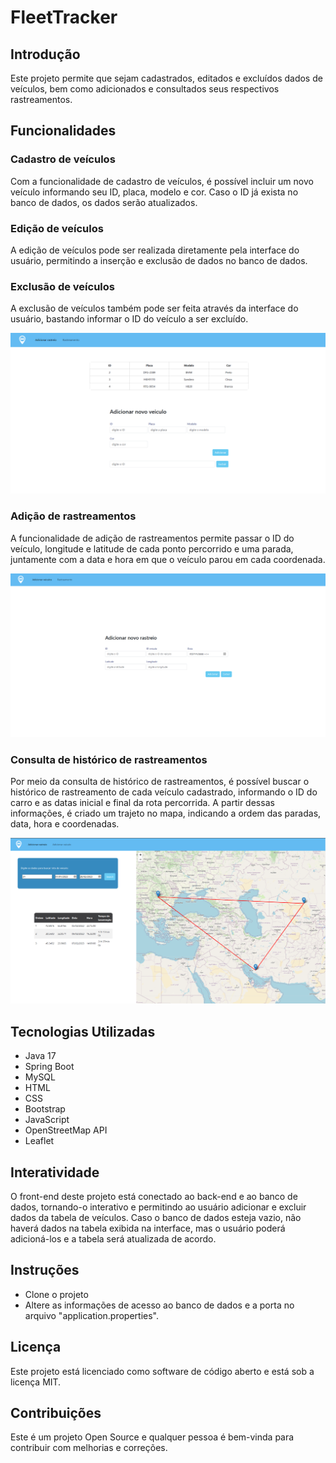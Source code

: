 # FleetTracker 

## Introdução
Este projeto permite que sejam cadastrados, editados e excluídos dados de veículos, bem como adicionados e consultados seus respectivos rastreamentos.



## Funcionalidades
### Cadastro de veículos
Com a funcionalidade de cadastro de veículos, é possível incluir um novo veículo informando seu ID, placa, modelo e cor. Caso o ID já exista no banco de dados, os dados serão atualizados.



### Edição de veículos
A edição de veículos pode ser realizada diretamente pela interface do usuário, permitindo a inserção e exclusão de dados no banco de dados.

### Exclusão de veículos
A exclusão de veículos também pode ser feita através da interface do usuário, bastando informar o ID do veículo a ser excluído.

![Tela de cadastro de veiculos](https://github.com/matheusoaresilva/FleetTracker/blob/main/Front-end/img/img-car/adcVeiculo.PNG)

### Adição de rastreamentos
A funcionalidade de adição de rastreamentos permite passar o ID do veículo, longitude e latitude de cada ponto percorrido e uma parada, juntamente com a data e hora em que o veículo parou em cada coordenada.

![Tela de cadastro de rastreamento](https://github.com/matheusoaresilva/FleetTracker/blob/main/Front-end/img/img-car/adcRastreio.PNG)

### Consulta de histórico de rastreamentos
Por meio da consulta de histórico de rastreamentos, é possível buscar o histórico de rastreamento de cada veículo cadastrado, informando o ID do carro e as datas inicial e final da rota percorrida. A partir dessas informações, é criado um trajeto no mapa, indicando a ordem das paradas, data, hora e coordenadas.

![Tela de rastreamento](https://github.com/matheusoaresilva/FleetTracker/blob/main/Front-end/img/img-car/map.PNG)

## Tecnologias Utilizadas
- Java 17
- Spring Boot
- MySQL
- HTML
- CSS
- Bootstrap
- JavaScript
- OpenStreetMap API
- Leaflet

## Interatividade
O front-end deste projeto está conectado ao back-end e ao banco de dados, tornando-o interativo e permitindo ao usuário adicionar e excluir dados da tabela de veículos. Caso o banco de dados esteja vazio, não haverá dados na tabela exibida na interface, mas o usuário poderá adicioná-los e a tabela será atualizada de acordo.

## Instruções
* Clone o projeto
* Altere as informações de acesso ao banco de dados e a porta no arquivo "application.properties".

## Licença
Este projeto está licenciado como software de código aberto e está sob a licença MIT.

## Contribuições
Este é um projeto Open Source e qualquer pessoa é bem-vinda para contribuir com melhorias e correções.

